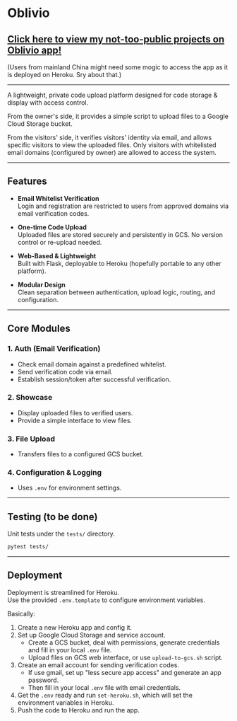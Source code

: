 # Oblivio

## [**Click here to view my not-too-public projects on Oblivio app!**](https://oblivio-3c793b380c34.herokuapp.com/)

(Users from mainland China might need some mogic to access the app as it is deployed on Heroku. Sry about that.)

---

A lightweight, private code upload platform designed for code storage & display with access control.

From the owner's side, it provides a simple script to upload files to a Google Cloud Storage bucket.

From the visitors' side, it verifies visitors' identity via email, and allows specific visitors to view the uploaded files. Only visitors with whitelisted email domains (configured by owner) are allowed to access the system.

---

## Features

- **Email Whitelist Verification**  
  Login and registration are restricted to users from approved domains via email verification codes.

- **One-time Code Upload**  
  Uploaded files are stored securely and persistently in GCS. No version control or re-upload needed.

- **Web-Based & Lightweight**  
  Built with Flask, deployable to Heroku (hopefully portable to any other platform).

- **Modular Design**  
  Clean separation between authentication, upload logic, routing, and configuration.

---

## Core Modules

### 1. Auth (Email Verification)

- Check email domain against a predefined whitelist.
- Send verification code via email.
- Establish session/token after successful verification.

### 2. Showcase

- Display uploaded files to verified users.
- Provide a simple interface to view files.

### 3. File Upload

- Transfers files to a configured GCS bucket.

### 4. Configuration & Logging

- Uses `.env` for environment settings.

---

## Testing (to be done)

Unit tests under the `tests/` directory.

```bash
pytest tests/
```

---

## Deployment

Deployment is streamlined for Heroku.  
Use the provided `.env.template` to configure environment variables.

Basically:
1. Create a new Heroku app and config it.
2. Set up Google Cloud Storage and service account.
    - Create a GCS bucket, deal with permissions, generate credentials and fill in your local `.env` file.
    - Upload files on GCS web interface, or use `upload-to-gcs.sh` script.
3. Create an email account for sending verification codes. 
    - If use gmail, set up "less secure app access" and generate an app password.
    - Then fill in your local `.env` file with email credentials.
4. Get the `.env` ready and run `set-heroku.sh`, which will set the environment variables in Heroku.
5. Push the code to Heroku and run the app.
